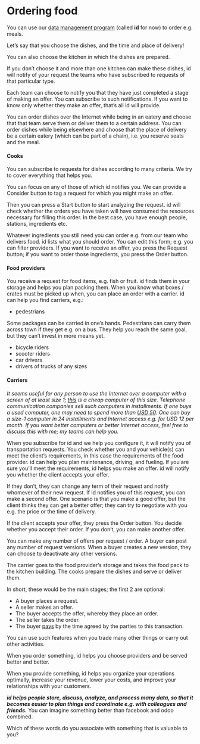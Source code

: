 # Ordering food

You can use our [data management program](https://medium.com/sol-id) (called **id** for now) to order e.g. meals.

Let’s say that you choose the dishes, and the time and place of delivery!

You can also choose the kitchen in which the dishes are prepared.

If you don’t choose it and more than one kitchen can make these dishes, id will notify of your request the teams who have subscribed to requests of that particular type.

Each team can choose to notify you that they have just completed a stage of making an offer. You can subscribe to such notifications. If you want to know only whether they make an offer, that’s all id will provide.

You can order dishes over the Internet while being in an eatery and choose that that team serve them or deliver them to a certain address. You can order dishes while being elsewhere and choose that the place of delivery be a certain eatery (which can be part of a chain), i.e. you reserve seats and the meal.

#### **Cooks**

You can subscribe to requests for dishes according to many criteria. We try to cover everything that helps you.

You can focus on any of those of which id notifies you. We can provide a Consider button to tag a request for which you might make an offer.

Then you can press a Start button to start analyzing the request. id will check whether the orders you have taken will have consumed the resources necessary for filling this order. In the best case, you have enough people, stations, ingredients etc.

Whatever ingredients you still need you can order e.g. from our team who delivers food. id lists what you should order. You can edit this form; e.g. you can filter providers. If you want to receive an offer, you press the Request button; if you want to order those ingredients, you press the Order button.

#### **Food providers**

You receive a request for food items, e.g. fish or fruit. id finds them in your storage and helps you plan packing them. When you know what boxes / crates must be picked up when, you can place an order with a carrier. id can help you find carriers, e.g.:

*   pedestrians

Some packages can be carried in one’s hands. Pedestrians can carry them across town if they get e.g. on a bus. They help you reach the same goal, but they can’t invest in more means yet.

*   bicycle riders
*   scooter riders
*   car drivers
*   drivers of trucks of any sizes

#### **Carriers**

*It seems useful for any person to use the Internet over a computer with a screen of at least size 1;* [*this*](http://www.expertreviews.co.uk/vodafone/1405974/vodafone-smart-n8-review-can-it-live-up-to-the-vodafone-smart-prime-7) *is a cheap computer of this size. Telephone communication companies sell such computers in installments. If one buys a used computer, one may need to spend more than* [*USD 50*](https://www.olx.ro/oferta/smartphone-evolio-m5-dual-sim-5-quad-core-android-5-0-3g-radio-IDasvCt.html#4ac687bb53)*. One can buy a size-1 computer in 24 installments and Internet access e.g. for USD 12 per month. If you want better computers or better Internet access, feel free to discuss this with me; my teams can help you.*

When you subscribe for id and we help you configure it, it will notify you of transportation requests. You check whether you and your vehicle(s) can meet the client’s requirements, in this case the requirements of the food provider. id can help you plan maintenance, driving, and fueling. If you are sure you’ll meet the requirements, id helps you make an offer. id will notify you whether the client accepts your offer.

If they don’t, they can change any term of their request and notify whomever of their new request. If id notifies you of this request, you can make a second offer. One scenario is that you make a good offer, but the client thinks they can get a better offer; they can try to negotiate with you e.g. the price or the time of delivery.

If the client accepts your offer, they press the Order button. You decide whether you accept their order. If you don’t, you can make another offer.

You can make any number of offers per request / order. A buyer can post any number of request versions. When a buyer creates a new version, they can choose to deactivate any other versions.

The carrier goes to the food provider’s storage and takes the food pack to the kitchen building. The cooks prepare the dishes and serve or deliver them.

In short, these would be the main stages; the first 2 are optional:

*   A buyer places a request.
*   A seller makes an offer.
*   The buyer accepts the offer, whereby they place an order.
*   The seller takes the order.
*   The buyer [pays](https://medium.com/@JulianDumitrasc/money-management-56955e21a449) by the time agreed by the parties to this transaction.

You can use such features when you trade many other things or carry out other activities.

When you order something, id helps you choose providers and be served better and better.

When you provide something, id helps you organize your operations optimally, increase your revenue, lower your costs, and improve your relationships with your customers.

***id helps people store, discuss, analyze, and process many data, so that it becomes easier to plan things and coordinate e.g. with colleagues and friends.*** You can imagine something better than facebook and odoo combined.

Which of these words do you associate with something that is valuable to you?
